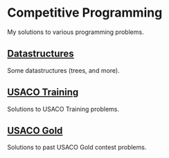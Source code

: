 # Competitive Programming
My solutions to various programming problems.

## [Datastructures](/Datastructures)
Some datastructures (trees, and more).

## [USACO Training](/USACO%20Training)
Solutions to USACO Training problems.

## [USACO Gold](/USACO%20Gold)
Solutions to past USACO Gold contest problems.

